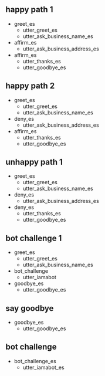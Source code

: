 ## happy path 1
* greet_es
  - utter_greet_es
  - utter_ask_business_name_es
* affirm_es
  - utter_ask_business_address_es
* affirm_es
  - utter_thanks_es
  - utter_goodbye_es

## happy path 2
* greet_es
  - utter_greet_es
  - utter_ask_business_name_es
* deny_es
  - utter_ask_business_address_es
* affirm_es
  - utter_thanks_es
  - utter_goodbye_es

## unhappy path 1
* greet_es
  - utter_greet_es
  - utter_ask_business_name_es
* deny_es
  - utter_ask_business_address_es
* deny_es
  - utter_thanks_es
  - utter_goodbye_es

## bot challenge 1
* greet_es
  - utter_greet_es
  - utter_ask_business_name_es
* bot_challenge
  - utter_iamabot
* goodbye_es
  - utter_goodbye_es

## say goodbye
* goodbye_es
  - utter_goodbye_es

## bot challenge
* bot_challenge_es
  - utter_iamabot_es

